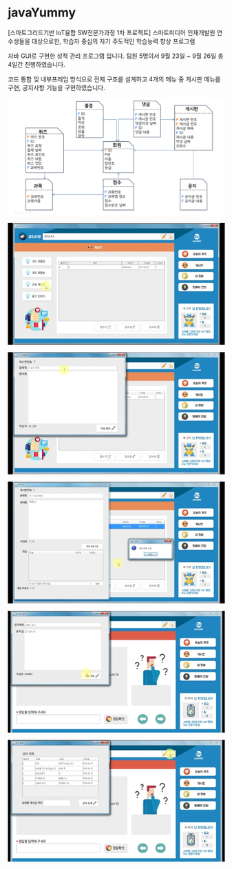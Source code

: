 # javaYummy
[스마트그리드기반 IoT융합 SW전문가과정 1차 프로젝트] 스마트미디어 인재개발원 연수생들을 대상으로한, 학습자 중심의 자기 주도적인 학습능력 향상 프로그램 

자바 GUI로 구현한 성적 관리 프로그램 입니다.
팀원 5명이서 9월 23일 ~ 9월 26일 총 4일간 진행하였습니다.

코드 통합 및 내부프레임 방식으로 전체 구조를 설계하고 4개의 메뉴 중 게시판 메뉴를 구현, 공지사항 기능을 구현하였습니다.

![er다이어그램](./images/er_diagram.png)

![게시판 사진](./images/board.jpg)

![게시글 추가 사진](./images/post.jpg)

![댓글 작성 사진](./images/comment.jpg)

![공지글 작성 사진](./images/notice.jpg)

![공지 확인 사진](./images/notice_list.jpg)
